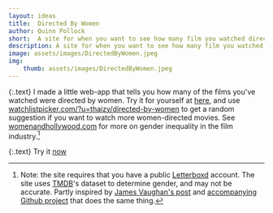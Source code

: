 ```yaml
---
layout: ideas
title:  Directed By Women
author: Quinn Pollock
short:  A site for when you want to see how many film you watched directed by women
description: A site for when you want to see how many film you watched directed by women
image: assets/images/DirectedByWomen.jpeg
img:
    thumb: assets/images/DirectedByWomen.jpeg
---
```


{:.text}
I made a little web-app that tells you how many of the films you've watched were directed by women. Try it for yourself at [here](https://directed-by-women.vercel.app), and use [watchlistpicker.com/?u=thaizy/directed-by-women](https://watchlistpicker.com/?u=thaizy/directed-by-women) to get a random suggestion if you want to watch more women-directed movies. See [womenandhollywood.com](https://womenandhollywood.com/resources/statistics/) for more on gender inequality in the film industry.[^1]

{:.text}
Try it [now][1]

[1]: https://directed-by-women.vercel.app

[^1]: Note: the site requires that you have a public [Letterboxd](https://letterboxd.com/) account. The site uses [TMDB](https://www.themoviedb.org/)'s dataset to determine gender, and may not be accurate. Partly inspired by [James Vaughan's post](https://jamesbvaughan.com/movie-director-genders/) and [accompanying Github project](https://github.com/jamesbvaughan/gender-breakdowns) that does the same thing.
